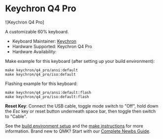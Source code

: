 # Keychron Q4 Pro

![Keychron Q4 Pro]

A customizable 60% keyboard.

* Keyboard Maintainer: [Keychron](https://github.com/keychron)
* Hardware Supported: Keychron Q4 Pro
* Hardware Availability:

Make example for this keyboard (after setting up your build environment):

    make keychron/q4_pro/ansi:default
    make keychron/q4_pro/iso:default

Flashing example for this keyboard:

    make keychron/q4_pro/ansi:default:flash
    make keychron/q4_pro/iso:default:flash

**Reset Key**: Connect the USB cable, toggle mode switch to "Off", hold down the *Esc* key or reset button underneath space bar, then toggle then switch to "Cable".

See the [build environment setup](https://docs.qmk.fm/#/getting_started_build_tools) and the [make instructions](https://docs.qmk.fm/#/getting_started_make_guide) for more information. Brand new to QMK? Start with our [Complete Newbs Guide](https://docs.qmk.fm/#/newbs).
